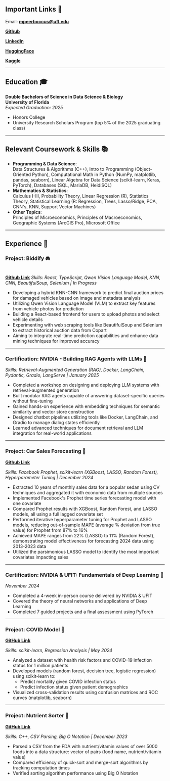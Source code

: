 ## Important Links 🤝

Email: **mpeerboccus@ufl.edu**

**[Github](https://github.com/marcuspeerboccus)**

**[LinkedIn](https://www.linkedin.com/in/marcus-peerboccus-52086a1b8/)**

**[HuggingFace](https://huggingface.co/marcuspeerboccus)**

**[Kaggle](https://www.kaggle.com/marcusp03)**

---

## Education 🎓
**Double Bachelors of Science in Data Science & Biology**  
**University of Florida**  
*Expected Graduation: 2025*  

- Honors College  
- University Research Scholars Program (top 5% of the 2025 graduating class)

---

## Relevant Coursework & Skills 📚
- **Programming & Data Science**:  
  Data Structures & Algorithms (C++), Intro to Programming (Object-Oriented Python), Computational Math in Python (NumPy, matplotlib, pandas, seaborn), Linear Algebra for Data Science (scikit-learn, Keras, PyTorch), Databases (SQL, MariaDB, HeidiSQL)
- **Mathematics & Statistics**:  
  Calculus I-III, Probability Theory, Linear Regression (R), Statistics Theory, Statistical Learning (R: Regression, Trees, Lasso/Ridge, PCA, CNN's, KNN, Support Vector Machines)
- **Other Topics**:  
  Principles of Microeconomics, Principles of Macroeconomics, Geographic Systems (ArcGIS Pro), Microsoft Office  

---

## Experience 🔨
### Project: Biddify 🚘<br></br>
**[Github Link](https://github.com/marcuspeerboccus/Biddify/)**
*Skills: React, TypeScript, Qwen Vision Language Model, KNN, CNN, BeautifulSoup, Selenium | In Progress*  
- Developing a hybrid KNN-CNN framework to predict final auction prices for damaged vehicles based on image and metadata analysis  
- Utilizing Qwen Vision Language Model (VLM) to extract key features from vehicle photos for prediction  
- Building a React-based frontend for users to upload photos and select vehicle details  
- Experimenting with web scraping tools like BeautifulSoup and Selenium to extract historical auction data from Copart  
- Aiming to integrate real-time prediction capabilities and enhance data mining techniques for improved accuracy  

---

### Certification: NVIDIA - Building RAG Agents with LLMs 🧠  
*Skills: Retrieval-Augmented Generation (RAG), Docker, LangChain, Pydantic, Gradio, LangServe | January 2025*  
- Completed a workshop on designing and deploying LLM systems with retrieval-augmented generation  
- Built modular RAG agents capable of answering dataset-specific queries without fine-tuning  
- Gained hands-on experience with embedding techniques for semantic similarity and vector store construction  
- Designed chatbot pipelines utilizing tools like Docker, LangChain, and Gradio to manage dialog states efficiently  
- Learned advanced techniques for document retrieval and LLM integration for real-world applications  

---

### Project: Car Sales Forecasting 🚗  
**[Github Link](https://github.com/marcuspeerboccus/Q50-Forecasting)**

*Skills: Facebook Prophet, scikit-learn (XGBoost, LASSO, Random Forest), Hyperparameter Tuning | December 2024*  
- Extracted 10 years of monthly sales data for a popular sedan using CV techniques and aggregated it with economic data from multiple sources  
- Implemented Facebook's Prophet time series forecasting model with one covariate  
- Compared Prophet results with XGBoost, Random Forest, and LASSO models, all using a full lagged covariate set  
- Performed iterative hyperparameter tuning for Prophet and LASSO models, reducing out-of-sample MAPE (average % deviation from true value) for Prophet from 87% to 16%  
- Achieved MAPE ranges from 22% (LASSO) to 11% (Random Forest), demonstrating model effectiveness for forecasting 2024 data using 2013-2023 data 
- Utilized the parsimonious LASSO model to identify the most important covariates impacting sales  

---

### Certification: NVIDIA & UFIT: Fundamentals of Deep Learning 🧠
*November 2024*  
- Completed a 4-week in-person course delivered by NVIDIA & UFIT
- Covered the theory of neural networks and applications of Deep Learning
- Completed 7 guided projects and a final assessment using PyTorch  

---

### Project: COVID Model 🦠
**[GitHub Link](https://github.com/marcuspeerboccus/COVID-19-Analysis)**

*Skills: scikit-learn, Regression Analysis | May 2024*  
- Analyzed a dataset with health risk factors and COVID-19 infection status for 1 million patients
- Developed models (random forest, decision tree, logistic regression) using scikit-learn to:
  - Predict mortality given COVID infection status
  - Predict infection status given patient demographics  
- Visualized cross-validation results using confusion matrices and ROC curves (matplotlib, seaborn)  

---

### Project: Nutrient Sorter 🍏
**[GitHub Link](https://github.com/ShreyasKodela/Project3_Group20)**

*Skills: C++, CSV Parsing, Big O Notation | December 2023*  
- Parsed a CSV from the FDA with nutrient/vitamin values of over 5000 foods into a data structure: vector of pairs (food name, nutrient/vitamin value)  
- Compared efficiency of quick-sort and merge-sort algorithms by tracking computation times  
- Verified sorting algorithm performance using Big O Notation  





